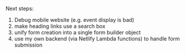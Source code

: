 Next steps:
1. Debug mobile website (e.g. event display is bad)
2. make heading links use a search box
3. unify form creation into a single form builder object
4. use my own backend (via Netlify Lambda functions) to
   handle form submission